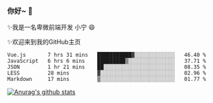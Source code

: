 ### 你好~  👋

✨我是一名卑微前端开发 小宁 😄

✨欢迎来到我的GitHub主页
<!--
**7148505/7148505** is a ✨ _special_ ✨ repository because its `README.md` (this file) appears on your GitHub profile.

Here are some ideas to get you started:

- 🔭 I’m currently working on ...
- 🌱 I’m currently learning ...
- 👯 I’m looking to collaborate on ...
- 🤔 I’m looking for help with ...
- 💬 Ask me about ...
- 📫 How to reach me: ...
- 😄 Pronouns: ...
- ⚡ Fun fact: ...
-->

<!--START_SECTION:waka-->
```text
Vue.js       7 hrs 31 mins   ███████████▓░░░░░░░░░░░░░   46.40 % 
JavaScript   6 hrs 6 mins    █████████▒░░░░░░░░░░░░░░░   37.71 % 
JSON         1 hr 21 mins    ██░░░░░░░░░░░░░░░░░░░░░░░   08.35 % 
LESS         28 mins         ▓░░░░░░░░░░░░░░░░░░░░░░░░   02.96 % 
Markdown     17 mins         ▒░░░░░░░░░░░░░░░░░░░░░░░░   01.77 % 
```
<!--END_SECTION:waka-->

[![Anurag's github stats](https://github-readme-stats.vercel.app/api?username=ZhangNing-debug)](https://github.com/anuraghazra/github-readme-stats)
